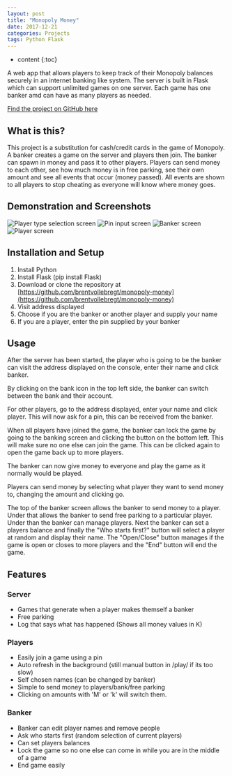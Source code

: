 ```yaml
---
layout: post
title: "Monopoly Money"
date: 2017-12-21
categories: Projects
tags: Python Flask
---
```


* content
{:toc}

A web app that allows players to keep track of their Monopoly balances securely in an internet banking like system. The server is built in Flask which can support unlimited games on one server. Each game has one banker amd can have as many players as needed.

[Find the project on GitHub here](https://github.com/brentvollebregt/monopoly-money)

## What is this?
This project is a substitution for cash/credit cards in the game of Monopoly. A banker creates a game on the server and players then join. The banker can spawn in money and pass it to other players. Players can send money to each other, see how much money is in free parking, see their own amount and see all events that occur (money passed). All events are shown to all players to stop cheating as everyone will know where money goes.

## Demonstration and Screenshots
![Player type selection screen](/images/monopoly-money-game1.png)
![Pin input screen](/images/monopoly-money-game2.png)
![Banker screen](/images/monopoly-money-game3.png)
![Player screen](/images/monopoly-money-game4.png)

<!-- more -->

## Installation and Setup
1. Install Python
2. Install Flask (pip install Flask)
3. Download or clone the repository at [https://github.com/brentvollebregt/monopoly-money](https://github.com/brentvollebregt/monopoly-money)
4. Visit address displayed
5. Choose if you are the banker or another player and supply your name
6. If you are a player, enter the pin supplied by your banker

## Usage
After the server has been started, the player who is going to be the banker can visit the address displayed on the console, enter their name and click banker.

By clicking on the bank icon in the top left side, the banker can switch between the bank and their account.

For other players, go to the address displayed, enter your name and click player. This will now ask for a pin, this can be received from the banker.

When all players have joined the game, the banker can lock the game by going to the banking screen and clicking the button on the bottom left. This will make sure no one else can join the game. This can be clicked again to open the game back up to more players.

The banker can now give money to everyone and play the game as it normally would be played.

Players can send money by selecting what player they want to send money to, changing the amount and clicking go.

The top of the banker screen allows the banker to send money to a player. Under that allows the banker to send free parking to a particular player. Under than the banker can manage players. Next the banker can set a players balance and finally the "Who starts first?" button will select a player at random and display their name. The "Open/Close" button manages if the game is open or closes to more players and the "End" button will end the game.

## Features
### Server
- Games that generate when a player makes themself a banker
- Free parking
- Log that says what has happened (Shows all money values in K)

### Players
- Easily join a game using a pin
- Auto refresh in the background (still manual button in /play/ if its too slow)
- Self chosen names (can be changed by banker)
- Simple to send money to players/bank/free parking
- Clicking on amounts with 'M' or 'k' will switch them.

### Banker
- Banker can edit player names and remove people
- Ask who starts first (random selection of current players)
- Can set players balances
- Lock the game so no one else can come in while you are in the middle of a game
- End game easily
